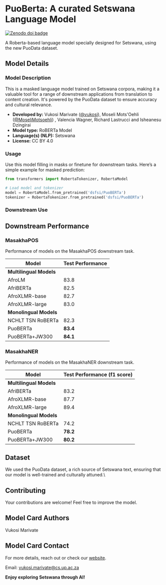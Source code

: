 
# PuoBerta: A curated Setswana Language Model

[![Zenodo doi badge](https://img.shields.io/badge/DOI-10.5281%2Fzenodo.8434795-blue.svg)](https://doi.org/10.5281/zenodo.8434795)

A Roberta-based language model specially designed for Setswana, using the new PuoData dataset.

## Model Details


### Model Description

This is a masked language model trained on Setswana corpora, making it a valuable tool for a range of downstream applications from translation to content creation. It's powered by the PuoData dataset to ensure accuracy and cultural relevance.

- **Developed by:** Vukosi Marivate ([@vukosi](https://huggingface.co/@vukosi)), Moseli Mots'Oehli ([@MoseliMotsoehli](https://huggingface.co/@MoseliMotsoehli)) , Valencia Wagner, Richard Lastrucci and Isheanesu Dzingirai
- **Model type:** RoBERTa Model
- **Language(s) (NLP):** Setswana
- **License:** CC BY 4.0


### Usage

Use this model filling in masks or finetune for downstream tasks. Here’s a simple example for masked prediction:

```python
from transformers import RobertaTokenizer, RobertaModel

# Load model and tokenizer
model = RobertaModel.from_pretrained('dsfsi/PuoBERTa')
tokenizer = RobertaTokenizer.from_pretrained('dsfsi/PuoBERTa')

```
 
### Downstream Use 

## Downstream Performance

### MasakhaPOS

Performance of models on the MasakhaPOS downstream task.

| Model | Test Performance |
|---|---|
| **Multilingual Models** |  |
| AfroLM | 83.8 |
| AfriBERTa | 82.5 |
| AfroXLMR-base | 82.7 |
| AfroXLMR-large | 83.0 |
| **Monolingual Models** |  |
| NCHLT TSN RoBERTa | 82.3 |
| PuoBERTa | **83.4** |
| PuoBERTa+JW300 | **84.1** |

### MasakhaNER

Performance of models on the MasakhaNER downstream task.

| Model | Test Performance (f1 score) |
|---|---|
| **Multilingual Models** |  |
| AfriBERTa | 83.2 |
| AfroXLMR-base | 87.7 |
| AfroXLMR-large | 89.4 |
| **Monolingual Models** |  |
| NCHLT TSN RoBERTa | 74.2 |
| PuoBERTa | **78.2** |
| PuoBERTa+JW300 | **80.2** |

## Dataset

We used the PuoData dataset, a rich source of Setswana text, ensuring that our model is well-trained and culturally attuned.\\

## Contributing

Your contributions are welcome! Feel free to improve the model.

## Model Card Authors

Vukosi Marivate

## Model Card Contact

For more details, reach out or check our [website](https://dsfsi.github.io/).

Email: vukosi.marivate@cs.up.ac.za

**Enjoy exploring Setswana through AI!**
